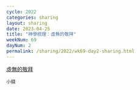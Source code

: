 ```yaml
---
cycle: 2022
categories: sharing
layout: sharing
date: 2023-04-25
title: "神學梳理：虛無的敬拜"
weekNum: 69
dayNum: 2
permalink: /sharing/2022/wk69-day2-sharing.html
---
```

[虛無的敬拜](https://eccseattle.github.io/media/sharing/2022/wk069/2023-04-25-bin.m4a)

`小錢`
